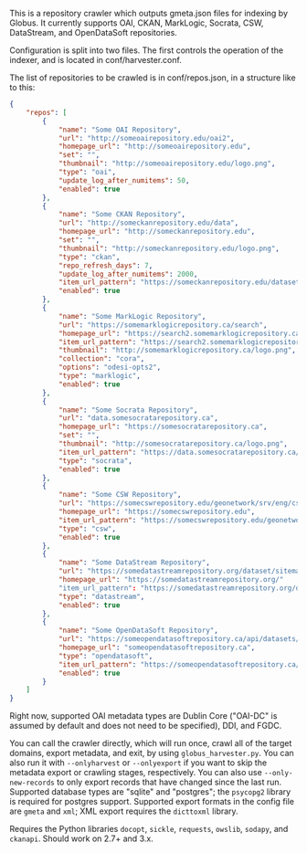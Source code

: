 This is a repository crawler which outputs gmeta.json files for indexing by Globus. It currently supports OAI, CKAN, MarkLogic, Socrata, CSW, DataStream, and OpenDataSoft repositories.

Configuration is split into two files. The first controls the operation of the indexer, and is located in conf/harvester.conf.

The list of repositories to be crawled is in conf/repos.json, in a structure like to this:

~~~~~~~~~~~~~~~~~~~~~~~~~~~~~~~~~~~~~~~~~~~~~~~~~~~~~~~~~~~~~~~~~~~~~~~~~~~ json
{
    "repos": [
        {
            "name": "Some OAI Repository",
            "url": "http://someoairepository.edu/oai2",
            "homepage_url": "http://someoairepository.edu",
            "set": "",
            "thumbnail": "http://someoairepository.edu/logo.png",
            "type": "oai",
            "update_log_after_numitems": 50,
            "enabled": true
        },
        {
            "name": "Some CKAN Repository",
            "url": "http://someckanrepository.edu/data",
            "homepage_url": "http://someckanrepository.edu",
            "set": "",
            "thumbnail": "http://someckanrepository.edu/logo.png",
            "type": "ckan",
            "repo_refresh_days": 7,
            "update_log_after_numitems": 2000,
            "item_url_pattern": "https://someckanrepository.edu/dataset/%id%",
            "enabled": true
        },
        {
            "name": "Some MarkLogic Repository",
            "url": "https://somemarklogicrepository.ca/search",
            "homepage_url": "https://search2.somemarklogicrepository.ca/",
            "item_url_pattern": "https://search2.somemarklogicrepository.ca/#/details?uri=%2Fodesi%2F%id%",
            "thumbnail": "http://somemarklogicrepository.ca/logo.png",
            "collection": "cora",
            "options": "odesi-opts2",
            "type": "marklogic",
            "enabled": true
        },
        {
            "name": "Some Socrata Repository",
            "url": "data.somesocratarepository.ca",
            "homepage_url": "https://somesocratarepository.ca",
            "set": "",
            "thumbnail": "http://somesocratarepository.ca/logo.png",
            "item_url_pattern": "https://data.somesocratarepository.ca/d/%id%",
            "type": "socrata",
            "enabled": true
        },
        {
            "name": "Some CSW Repository",
            "url": "https://somecswrepository.edu/geonetwork/srv/eng/csw",
            "homepage_url": "https://somecswrepository.edu",
            "item_url_pattern": "https://somecswrepository.edu/geonetwork/srv/eng/catalog.search#/metadata/%id%",
            "type": "csw",
            "enabled": true
        },
        {
            "name": "Some DataStream Repository",
            "url": "https://somedatastreamrepository.org/dataset/sitemap.xml",
            "homepage_url": "https://somedatastreamrepository.org/"
            "item_url_pattern": "https://somedatastreamrepository.org/dataset/%id%",
            "type": "datastream",
            "enabled": true
        },
        {
            "name": "Some OpenDataSoft Repository",
            "url": "https://someopendatasoftrepository.ca/api/datasets/1.0/search",
            "homepage_url": "someopendatasoftrepository.ca",
            "type": "opendatasoft",
            "item_url_pattern": "https://someopendatasoftrepository.ca/explore/dataset/%id%",
            "enabled": true
        }
    ]
}
~~~~~~~~~~~~~~~~~~~~~~~~~~~~~~~~~~~~~~~~~~~~~~~~~~~~~~~~~~~~~~~~~~~~~~~~~~~~~~~~

Right now, supported OAI metadata types are Dublin Core ("OAI-DC" is assumed by default and does not need to be specified), DDI, and FGDC.

You can call the crawler directly, which will run once, crawl all of the target domains, export metadata, and exit, by using `globus_harvester.py`. You can also run it with `--onlyharvest` or `--onlyexport` if you want to skip the metadata export or crawling stages, respectively. You can also use `--only-new-records` to only export records that have changed since the last run. Supported database types are "sqlite" and "postgres"; the `psycopg2` library is required for postgres support. Supported export formats in the config file are `gmeta` and `xml`; XML export requires the `dicttoxml` library.

Requires the Python libraries `docopt`, `sickle`, `requests`, `owslib`, `sodapy`, and `ckanapi`. Should work on 2.7+ and 3.x.
